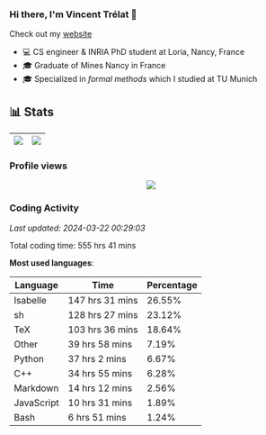 ### Hi there, I'm Vincent Trélat 👋

Check out my [website](https://vtrelat.github.io)

-   💻 CS engineer & INRIA PhD student at Loria, Nancy, France
-   🎓 Graduate of Mines Nancy in France
-   🎓 Specialized in _formal methods_ which I studied at TU Munich

## 📊 **Stats**

| <img align="center" src="https://readme-stats.clckblog.space/api?username=VTrelat&show_icons=true&include_all_commits=true&theme=tokyonight&hide_border=true" /> | <img align="center" src="https://readme-stats.clckblog.space/api/top-langs/?username=VTrelat&layout=compact&theme=tokyonight&hide_border=true" /> |
| ---------------------------------------------------------------------------------------------------------------------------------------------------------------- | ------------------------------------------------------------------------------------------------------------------------------------------------- |

### Profile views

<p align="center">
 <img src="https://profile-counter.glitch.me/VTrelat/count.svg" />
</p>

<!--automations-->
### Coding Activity
_Last updated: 2024-03-22 00:29:03_

Total coding time: 555 hrs 41 mins

**Most used languages**:

| Language | Time | Percentage |
| ------------- | ------------- | ------------- |
| Isabelle | 147 hrs 31 mins | 26.55% |
| sh | 128 hrs 27 mins | 23.12% |
| TeX | 103 hrs 36 mins | 18.64% |
| Other | 39 hrs 58 mins | 7.19% |
| Python | 37 hrs 2 mins | 6.67% |
| C++ | 34 hrs 55 mins | 6.28% |
| Markdown | 14 hrs 12 mins | 2.56% |
| JavaScript | 10 hrs 31 mins | 1.89% |
| Bash | 6 hrs 51 mins | 1.24% |

